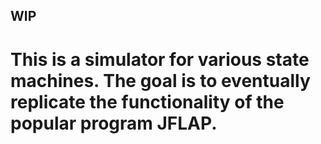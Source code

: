 ## WIP
# This is a simulator for various state machines. The goal is to eventually replicate the functionality of the popular program JFLAP.
